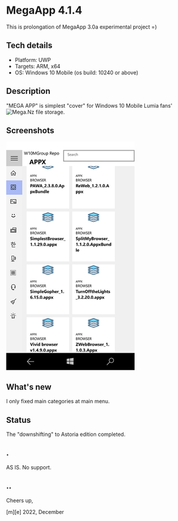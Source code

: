 # MegaApp 4.1.4
This is prolongation of MegaApp 3.0a experimental project =) 

## Tech details
- Platform: UWP
- Targets: ARM, x64
- OS: Windows 10 Mobile (os build: 10240 or above)

## Description
"MEGA APP" is simplest "cover" for Windows 10 Mobile Lumia fans' 
![Mega.Nz file storage](https://mega.nz/folder/SKZxnQAR#EvlQqjMIVQwoxcje9r-jAw).

## Screenshots
![Screenshot 2](Images/shot2.png)

## What's new
I only fixed main categories at main menu. 

## Status
The "downshifting" to Astoria edition completed. 

## .
AS IS. No support. 

## ..
Cheers up,

  [m][e] 2022, December

